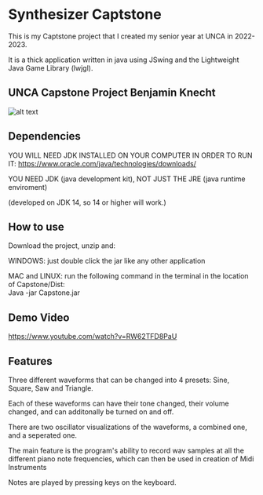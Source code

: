 # Synthesizer Captstone
This is my Captstone project that I created my senior year at UNCA in 2022-2023.

It is a thick application written in java using JSwing and the Lightweight Java Game Library (lwjgl).
## UNCA Capstone Project Benjamin Knecht
![alt text](https://github.com/Benjamin-Knecht/Synthesizer_Capstone/blob/main/Capstone/ApplicationScreenshot.png?raw=true)
## Dependencies
YOU WILL NEED JDK INSTALLED ON YOUR COMPUTER IN ORDER TO RUN IT: https://www.oracle.com/java/technologies/downloads/

YOU NEED JDK (java development kit), NOT JUST THE JRE (java runtime enviroment)

(developed on JDK 14, so 14 or higher will work.)

## How to use
Download the project, unzip and: 

WINDOWS: just double click the jar like any other application

MAC and LINUX: run the following command in the terminal in the location of Capstone/Dist:  
Java -jar Capstone.jar

## Demo Video
https://www.youtube.com/watch?v=RW62TFD8PaU 

## Features
Three different waveforms that can be changed into 4 presets: Sine, Square, Saw and Triangle.

Each of these waveforms can have their tone changed, their volume changed, and can additonally be turned on and off.

There are two oscillator visualizations of the waveforms, a combined one, and a seperated one.

The main feature is the program's ability to record wav samples at all the different piano note frequencies, which can then be used in creation of Midi Instruments

Notes are played by pressing keys on the keyboard.
